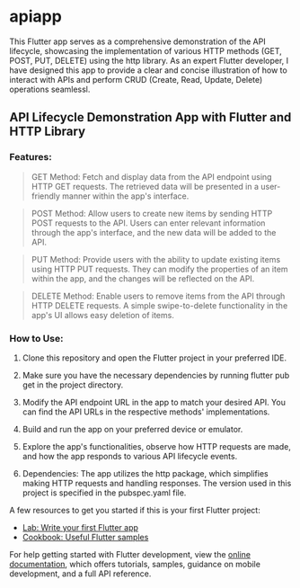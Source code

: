 # apiapp

This Flutter app serves as a comprehensive demonstration of the API lifecycle, showcasing the implementation of various HTTP methods (GET, POST, PUT, DELETE) using the http library. As an expert Flutter developer, I have designed this app to provide a clear and concise illustration of how to interact with APIs and perform CRUD (Create, Read, Update, Delete) operations seamlessl.

## API Lifecycle Demonstration App with Flutter and HTTP Library

### Features:
> GET Method: Fetch and display data from the API endpoint using HTTP GET requests. The retrieved data will be presented in a user-friendly manner within the app's interface.

> POST Method: Allow users to create new items by sending HTTP POST requests to the API. Users can enter relevant information through the app's interface, and the new data will be added to the API.

> PUT Method: Provide users with the ability to update existing items using HTTP PUT requests. They can modify the properties of an item within the app, and the changes will be reflected on the API.

> DELETE Method: Enable users to remove items from the API through HTTP DELETE requests. A simple swipe-to-delete functionality in the app's UI allows easy deletion of items.

### How to Use:
1. Clone this repository and open the Flutter project in your preferred IDE.

2. Make sure you have the necessary dependencies by running flutter pub get in the project directory.

3. Modify the API endpoint URL in the app to match your desired API. You can find the API URLs in the respective methods' implementations.

4. Build and run the app on your preferred device or emulator.

5. Explore the app's functionalities, observe how HTTP requests are made, and how the app responds to various API lifecycle events.

6. Dependencies: The app utilizes the http package, which simplifies making HTTP requests and handling responses. The version used in this project is specified in the pubspec.yaml file.


A few resources to get you started if this is your first Flutter project:

- [Lab: Write your first Flutter app](https://docs.flutter.dev/get-started/codelab)
- [Cookbook: Useful Flutter samples](https://docs.flutter.dev/cookbook)

For help getting started with Flutter development, view the
[online documentation](https://docs.flutter.dev/), which offers tutorials,
samples, guidance on mobile development, and a full API reference.
